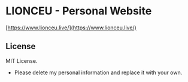 # LIONCEU - Personal Website

[https://www.lionceu.live/](https://www.lionceu.live/)

## License

MIT License.

- Please delete my personal information and replace it with your own.

